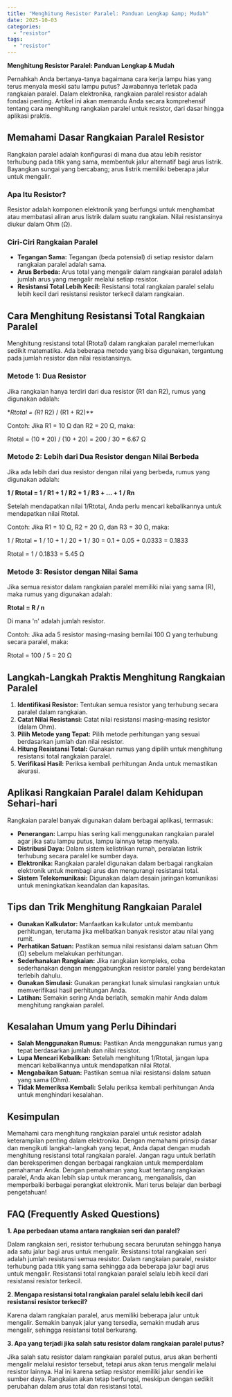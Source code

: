 ```yaml
---
title: "Menghitung Resistor Paralel: Panduan Lengkap &amp; Mudah"
date: 2025-10-03
categories: 
  - "resistor"
tags: 
  - "resistor"
---
```


**Menghitung Resistor Paralel: Panduan Lengkap & Mudah**

Pernahkah Anda bertanya-tanya bagaimana cara kerja lampu hias yang terus menyala meski satu lampu putus? Jawabannya terletak pada rangkaian paralel. Dalam elektronika, rangkaian paralel resistor adalah fondasi penting. Artikel ini akan memandu Anda secara komprehensif tentang cara menghitung rangkaian paralel untuk resistor, dari dasar hingga aplikasi praktis.

## Memahami Dasar Rangkaian Paralel Resistor

Rangkaian paralel adalah konfigurasi di mana dua atau lebih resistor terhubung pada titik yang sama, membentuk jalur alternatif bagi arus listrik. Bayangkan sungai yang bercabang; arus listrik memiliki beberapa jalur untuk mengalir.

### Apa Itu Resistor?

Resistor adalah komponen elektronik yang berfungsi untuk menghambat atau membatasi aliran arus listrik dalam suatu rangkaian. Nilai resistansinya diukur dalam Ohm (Ω).

### Ciri-Ciri Rangkaian Paralel

- **Tegangan Sama:** Tegangan (beda potensial) di setiap resistor dalam rangkaian paralel adalah sama.
- **Arus Berbeda:** Arus total yang mengalir dalam rangkaian paralel adalah jumlah arus yang mengalir melalui setiap resistor.
- **Resistansi Total Lebih Kecil:** Resistansi total rangkaian paralel selalu lebih kecil dari resistansi resistor terkecil dalam rangkaian.

## Cara Menghitung Resistansi Total Rangkaian Paralel

Menghitung resistansi total (Rtotal) dalam rangkaian paralel memerlukan sedikit matematika. Ada beberapa metode yang bisa digunakan, tergantung pada jumlah resistor dan nilai resistansinya.

### Metode 1: Dua Resistor

Jika rangkaian hanya terdiri dari dua resistor (R1 dan R2), rumus yang digunakan adalah:

\*_Rtotal = (R1_ R2) / (R1 + R2)\*\*

Contoh: Jika R1 = 10 Ω dan R2 = 20 Ω, maka:

Rtotal = (10 \* 20) / (10 + 20) = 200 / 30 = 6.67 Ω

### Metode 2: Lebih dari Dua Resistor dengan Nilai Berbeda

Jika ada lebih dari dua resistor dengan nilai yang berbeda, rumus yang digunakan adalah:

**1 / Rtotal = 1 / R1 + 1 / R2 + 1 / R3 + ... + 1 / Rn**

Setelah mendapatkan nilai 1/Rtotal, Anda perlu mencari kebalikannya untuk mendapatkan nilai Rtotal.

Contoh: Jika R1 = 10 Ω, R2 = 20 Ω, dan R3 = 30 Ω, maka:

1 / Rtotal = 1 / 10 + 1 / 20 + 1 / 30 = 0.1 + 0.05 + 0.0333 = 0.1833

Rtotal = 1 / 0.1833 = 5.45 Ω

### Metode 3: Resistor dengan Nilai Sama

Jika semua resistor dalam rangkaian paralel memiliki nilai yang sama (R), maka rumus yang digunakan adalah:

**Rtotal = R / n**

Di mana 'n' adalah jumlah resistor.

Contoh: Jika ada 5 resistor masing-masing bernilai 100 Ω yang terhubung secara paralel, maka:

Rtotal = 100 / 5 = 20 Ω

## Langkah-Langkah Praktis Menghitung Rangkaian Paralel

1. **Identifikasi Resistor:** Tentukan semua resistor yang terhubung secara paralel dalam rangkaian.
2. **Catat Nilai Resistansi:** Catat nilai resistansi masing-masing resistor (dalam Ohm).
3. **Pilih Metode yang Tepat:** Pilih metode perhitungan yang sesuai berdasarkan jumlah dan nilai resistor.
4. **Hitung Resistansi Total:** Gunakan rumus yang dipilih untuk menghitung resistansi total rangkaian paralel.
5. **Verifikasi Hasil:** Periksa kembali perhitungan Anda untuk memastikan akurasi.

## Aplikasi Rangkaian Paralel dalam Kehidupan Sehari-hari

Rangkaian paralel banyak digunakan dalam berbagai aplikasi, termasuk:

- **Penerangan:** Lampu hias sering kali menggunakan rangkaian paralel agar jika satu lampu putus, lampu lainnya tetap menyala.
- **Distribusi Daya:** Dalam sistem kelistrikan rumah, peralatan listrik terhubung secara paralel ke sumber daya.
- **Elektronika:** Rangkaian paralel digunakan dalam berbagai rangkaian elektronik untuk membagi arus dan mengurangi resistansi total.
- **Sistem Telekomunikasi:** Digunakan dalam desain jaringan komunikasi untuk meningkatkan keandalan dan kapasitas.

## Tips dan Trik Menghitung Rangkaian Paralel

- **Gunakan Kalkulator:** Manfaatkan kalkulator untuk membantu perhitungan, terutama jika melibatkan banyak resistor atau nilai yang rumit.
- **Perhatikan Satuan:** Pastikan semua nilai resistansi dalam satuan Ohm (Ω) sebelum melakukan perhitungan.
- **Sederhanakan Rangkaian:** Jika rangkaian kompleks, coba sederhanakan dengan menggabungkan resistor paralel yang berdekatan terlebih dahulu.
- **Gunakan Simulasi:** Gunakan perangkat lunak simulasi rangkaian untuk memverifikasi hasil perhitungan Anda.
- **Latihan:** Semakin sering Anda berlatih, semakin mahir Anda dalam menghitung rangkaian paralel.

## Kesalahan Umum yang Perlu Dihindari

- **Salah Menggunakan Rumus:** Pastikan Anda menggunakan rumus yang tepat berdasarkan jumlah dan nilai resistor.
- **Lupa Mencari Kebalikan:** Setelah menghitung 1/Rtotal, jangan lupa mencari kebalikannya untuk mendapatkan nilai Rtotal.
- **Mengabaikan Satuan:** Pastikan semua nilai resistansi dalam satuan yang sama (Ohm).
- **Tidak Memeriksa Kembali:** Selalu periksa kembali perhitungan Anda untuk menghindari kesalahan.

## Kesimpulan

Memahami cara menghitung rangkaian paralel untuk resistor adalah keterampilan penting dalam elektronika. Dengan memahami prinsip dasar dan mengikuti langkah-langkah yang tepat, Anda dapat dengan mudah menghitung resistansi total rangkaian paralel. Jangan ragu untuk berlatih dan bereksperimen dengan berbagai rangkaian untuk memperdalam pemahaman Anda. Dengan pemahaman yang kuat tentang rangkaian paralel, Anda akan lebih siap untuk merancang, menganalisis, dan memperbaiki berbagai perangkat elektronik. Mari terus belajar dan berbagi pengetahuan!

## FAQ (Frequently Asked Questions)

**1\. Apa perbedaan utama antara rangkaian seri dan paralel?**

Dalam rangkaian seri, resistor terhubung secara berurutan sehingga hanya ada satu jalur bagi arus untuk mengalir. Resistansi total rangkaian seri adalah jumlah resistansi semua resistor. Dalam rangkaian paralel, resistor terhubung pada titik yang sama sehingga ada beberapa jalur bagi arus untuk mengalir. Resistansi total rangkaian paralel selalu lebih kecil dari resistansi resistor terkecil.

**2\. Mengapa resistansi total rangkaian paralel selalu lebih kecil dari resistansi resistor terkecil?**

Karena dalam rangkaian paralel, arus memiliki beberapa jalur untuk mengalir. Semakin banyak jalur yang tersedia, semakin mudah arus mengalir, sehingga resistansi total berkurang.

**3\. Apa yang terjadi jika salah satu resistor dalam rangkaian paralel putus?**

Jika salah satu resistor dalam rangkaian paralel putus, arus akan berhenti mengalir melalui resistor tersebut, tetapi arus akan terus mengalir melalui resistor lainnya. Hal ini karena setiap resistor memiliki jalur sendiri ke sumber daya. Rangkaian akan tetap berfungsi, meskipun dengan sedikit perubahan dalam arus total dan resistansi total.
